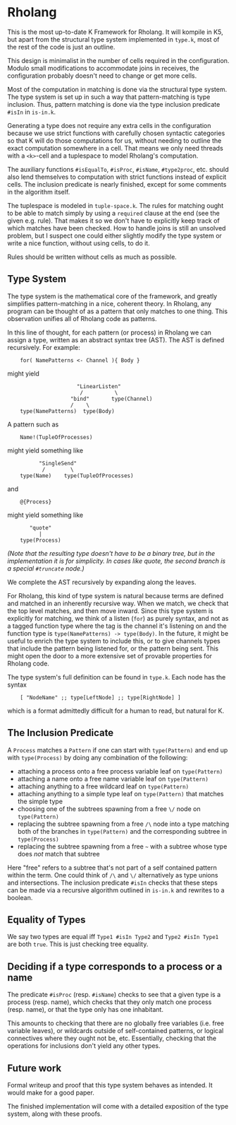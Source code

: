 # Rholang
This is the most up-to-date K Framework for Rholang. It will kompile in K5, but apart from the structural type system implemented in `type.k`, most of the rest of the code is just an outline.

This design is minimalist in the number of cells required in the configuration. Modulo small modifications to accommodate joins in receives, the configuration probably doesn't need to change
or get more cells.

Most of the computation in matching is done via the structural type system. The type system is set up in such a way that pattern-matching is type inclusion. Thus, pattern matching is done via the type inclusion predicate `#isIn` in `is-in.k`.

Generating a type does not require any extra cells in the configuration because we use strict functions with carefully chosen syntactic categories so that K will do those computations for us, without needing to outline the exact computation somewhere in a cell. That means we only need threads with a `<k>`-cell and a tuplespace to model Rholang's computation.

The auxiliary functions `#isEqualTo`, `#isProc`, `#isName`, `#type2proc`, etc. should also lend themselves to computation with strict functions instead of explicit cells. The inclusion predicate is nearly finished, except for some comments in the algorithm itself.

The tuplespace is modeled in `tuple-space.k`. The rules for matching ought to be able to match simply by using a `required` clause at the end (see the given e.g. rule). That makes it so we don't have to explicitly keep track of which matches have been checked. How to handle joins is still an unsolved problem, but I suspect one could either slightly modify the type system or write a nice function, without using cells, to do it.

Rules should be written without cells as much as possible.

## Type System
The type system is the mathematical core of the framework, and greatly simplifies pattern-matching in a nice, coherent theory. In Rholang, any program can be thought of as a pattern that only matches to one thing. This observation unifies all of Rholang code as patterns.

In this line of thought, for each pattern (or process) in Rholang we can assign a type, written as an abstract syntax tree (AST). The AST is defined recursively. For example:
```
    for( NamePatterns <- Channel ){ Body }
```

might yield
```
                      "LinearListen"
                       /          \
                    "bind"       type(Channel)
                    /    \
    type(NamePatterns)  type(Body)
```

A pattern such as
```
    Name!(TupleOfProcesses)
```

might yield something like
```
          "SingleSend"
           /        \
    type(Name)    type(TupleOfProcesses)
```

and
```
    @{Process}
```

might yield something like
```
       "quote"
          |
    type(Process)
```

*(Note that the resulting type doesn't have to be a binary tree, but in the implementation it is for simplicity. In cases like quote, the second branch is a special `#truncate` node.)*

We complete the AST recursively by expanding along the leaves.

For Rholang, this kind of type system is natural because terms are defined and matched in an inherently recursive way. When we match, we check that the top level matches, and then move inward. Since this type system is explicitly for matching, we think of a listen (`for`) as purely syntax, and not as a tagged function type where the tag is the channel it's listening on and the function type is `type(NamePatterns) -> type(Body)`. In the future, it might be useful to enrich the type system to include this, or to give channels types that include the pattern being listened for, or the pattern being sent. This might open the door to a more extensive set of provable properties for Rholang code.

The type system's full definition can be found in `type.k`. Each node has the syntax
```
    [ "NodeName" ;; type[LeftNode] ;; type[RightNode] ]
```

which is a format admittedly difficult for a human to read, but natural for K.

## The Inclusion Predicate
A `Process` matches a `Pattern` if one can start with `type(Pattern)` and end up with `type(Process)` by doing any combination of the following:
- attaching a process onto a free process variable leaf on `type(Pattern)`
- attaching a name onto a free name variable leaf on `type(Pattern)`
- attaching anything to a free wildcard leaf on `type(Pattern)`
- attaching anything to a simple type leaf on `type(Pattern)` that matches the simple type
- choosing one of the subtrees spawning from a free `\/` node on `type(Pattern)`
- replacing the subtree spawning from a free `/\` node into a type matching both of the branches in `type(Pattern)` and the corresponding subtree in `type(Process)`
- replacing the subtree spawning from a free `~` with a subtree whose type does *not* match that subtree

Here "free" refers to a subtree that's not part of a self contained pattern within the term. One could think of `/\` and `\/` alternatively as type unions and intersections. The inclusion predicate `#isIn` checks that these steps can be made via a recursive algorithm outlined in `is-in.k` and rewrites to a boolean.

## Equality of Types
We say two types are equal iff `Type1 #isIn Type2` and `Type2 #isIn Type1` are both `true`. This is just checking tree equality.


## Deciding if a type corresponds to a process or a name
The predicate `#isProc` (resp. `#isName`) checks to see that a given type is a process (resp. name), which checks that they only match one process (resp. name), or that the type only has one inhabitant.

This amounts to checking that there are no globally free variables (i.e. free variable leaves), or wildcards outside of self-contained patterns, or logical connectives where they ought not be, etc. Essentially, checking that the operations for inclusions don't yield any other types.

## Future work
Formal writeup and proof that this type system behaves as intended. It would make for a good paper.

The finished implementation will come with a detailed exposition of the type system, along with these proofs.

